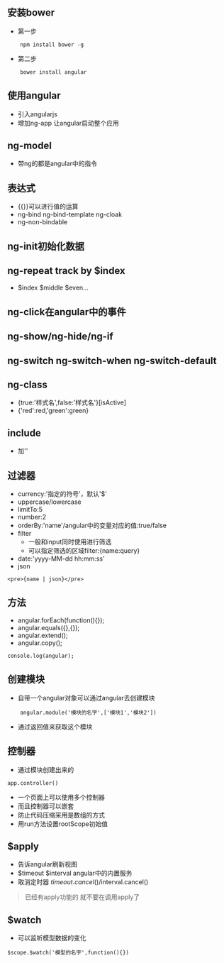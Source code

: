 ## 安装bower
- 第一步
```
    npm install bower -g
```
- 第二步
```
    bower install angular
```
## 使用angular
- 引入angularjs
- 增加ng-app 让angular启动整个应用
## ng-model 
- 带ng的都是angular中的指令
## 表达式
- {{}}可以进行值的运算
- ng-bind ng-bind-template ng-cloak
- ng-non-bindable
## ng-init初始化数据
## ng-repeat track by $index
- $index $middle $even...
## ng-click在angular中的事件
## ng-show/ng-hide/ng-if
## ng-switch ng-switch-when ng-switch-default
## ng-class
- {true:'样式名',false:'样式名'}[isActive]
- {'red':red,'green':green}
## include 
- 加''
## 过滤器
- currency:'指定的符号'，默认'$'
- uppercase/lowercase
- limitTo:5
- number:2
- orderBy:'name'/angular中的变量对应的值:true/false
- filter
    - 一般和input同时使用进行筛选
    - 可以指定筛选的区域filter:{name:query}
- date:'yyyy-MM-dd hh:mm:ss'
- json 
```
<pre>{name | json}</pre>
```
## 方法
- angular.forEach(function(){});
- angular.equals({},{});
- angular.extend();
- angular.copy();
```
console.log(angular);
```
## 创建模块
- 自带一个angular对象可以通过angular去创建模块
```
    angular.module('模块的名字',['模块1','模块2'])
```
- 通过返回值来获取这个模块
## 控制器
- 通过模块创建出来的
```
app.controller()
```
- 一个页面上可以使用多个控制器
- 而且控制器可以嵌套
- 防止代码压缩采用是数组的方式
- 用run方法设置rootScope初始值
## $apply
- 告诉angular刷新视图
- $timeout $interval angular中的内置服务
- 取消定时器 $timeout.cancel()/$interval.cancel()
> 已经有apply功能的 就不要在调用apply了
## $watch
- 可以监听模型数据的变化
```
$scope.$watch('模型的名字',function(){})
```